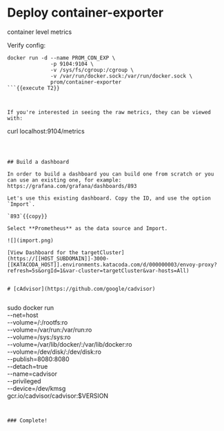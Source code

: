 # Deploy  container-exporter

container level metrics

Verify config:

```
docker run -d --name PROM_CON_EXP \
              -p 9104:9104 \
              -v /sys/fs/cgroup:/cgroup \
              -v /var/run/docker.sock:/var/run/docker.sock \
              prom/container-exporter
```{{execute T2}}



If you're interested in seeing the raw metrics, they can be viewed with: 
```
curl localhost:9104/metrics
```{{execute T2}}



## Build a dashboard

In order to build a dashboard you can build one from scratch or you can use an existing one, for example:
https://grafana.com/grafana/dashboards/893

Let's use this existing dashboard. Copy the ID, and use the option `Import`.

`893`{{copy}}

Select **Prometheus** as the data source and Import.

![](import.png)

[View Dashboard for the targetCluster](https://[[HOST_SUBDOMAIN]]-3000-[[KATACODA_HOST]].environments.katacoda.com/d/000000003/envoy-proxy?refresh=5s&orgId=1&var-cluster=targetCluster&var-hosts=All)


# [cAdvisor](https://github.com/google/cadvisor)


```
sudo docker run \
  --net=host \
  --volume=/:/rootfs:ro \
  --volume=/var/run:/var/run:ro \
  --volume=/sys:/sys:ro \
  --volume=/var/lib/docker/:/var/lib/docker:ro \
  --volume=/dev/disk/:/dev/disk:ro \
  --publish=8080:8080 \
  --detach=true \
  --name=cadvisor \
  --privileged \
  --device=/dev/kmsg \
  gcr.io/cadvisor/cadvisor:$VERSION
```{{execute T2}}


### Complete!
